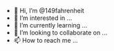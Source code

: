 - 👋 Hi, I’m @149fahrenheit
- 👀 I’m interested in ...
- 🌱 I’m currently learning ...
- 💞️ I’m looking to collaborate on ...
- 📫 How to reach me ...

<!---
149fahrenheit/149fahrenheit is a ✨ special ✨ repository because its `README.md` (this file) appears on your GitHub profile.
You can click the Preview link to take a look at your changes.
--->
